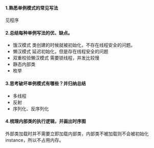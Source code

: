 #### 1.熟悉单例模式的常见写法
见程序

#### 2.总结每种单例写法的优、缺点。

- 饿汉模式 类创建的时候就被初始化，不存在线程安全的问题。
- 懒汉模式 延迟初始化，但是存在线程安全的问题
- 双重校验懒汉模式 需要锁线程，并发比较慢
- 静态内部类
- 枚举
#### 3.思考破坏单例模式有哪些？并归纳总结  

- 多线程
- 反射
- 序列化、反序列化 

#### 4.梳理内部类的执行逻辑，并画出时序图
外部类加载时并不需要立即加载内部类，内部类不被加载则不会被初始化instance，所以不占用内存。